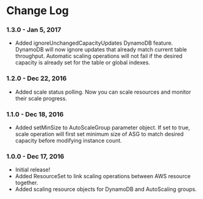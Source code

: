 # Change Log

### 1.3.0 - Jan 5, 2017
* Added ignoreUnchangedCapacityUpdates DynamoDB feature. DynamoDB will now ignore updates that already match current table throughput.
Automatic scaling operations will not fail if the desired capacity is already set for the table or global indexes.

### 1.2.0 - Dec 22, 2016
* Added scale status polling. Now you can scale resources and monitor their scale progress.

### 1.1.0 - Dec 18, 2016
* Added setMinSize to AutoScaleGroup parameter object. If set to true, scale operation will first set minimum size of
ASG to match desired capacity before modifying instance count.

### 1.0.0 - Dec 17, 2016
* Initial release!
* Added ResourceSet to link scaling operations between AWS resource together.
* Added scaling resource objects for DynamoDB and AutoScaling groups. 